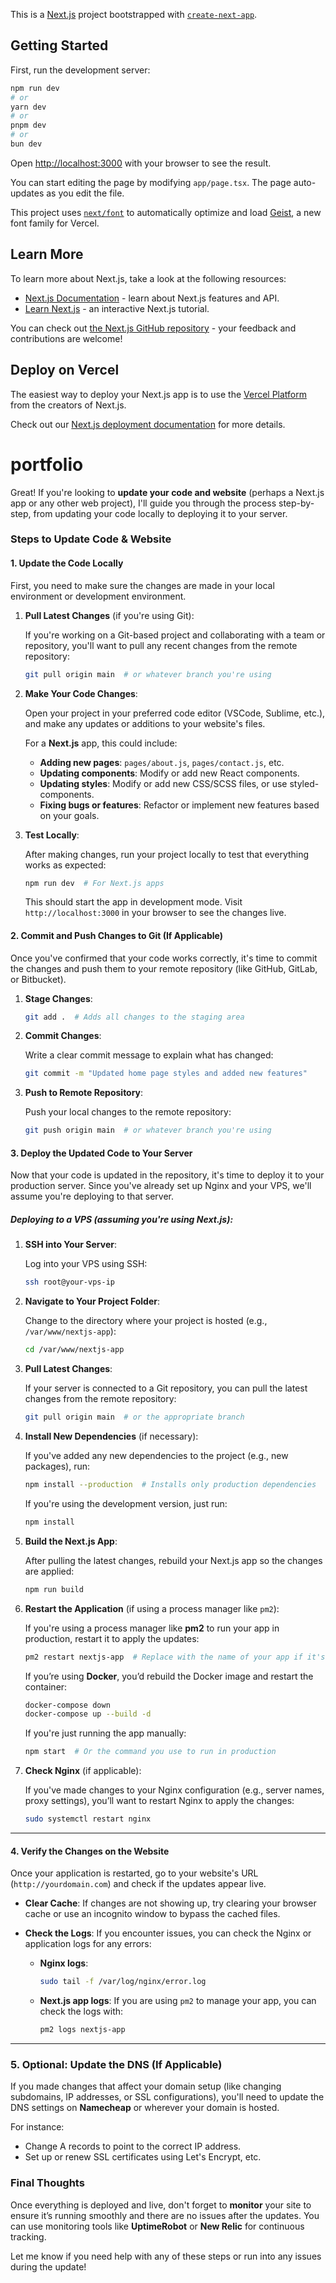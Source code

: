 This is a [Next.js](https://nextjs.org) project bootstrapped with [`create-next-app`](https://nextjs.org/docs/app/api-reference/cli/create-next-app).

## Getting Started

First, run the development server:

```bash
npm run dev
# or
yarn dev
# or
pnpm dev
# or
bun dev
```

Open [http://localhost:3000](http://localhost:3000) with your browser to see the result.

You can start editing the page by modifying `app/page.tsx`. The page auto-updates as you edit the file.

This project uses [`next/font`](https://nextjs.org/docs/app/building-your-application/optimizing/fonts) to automatically optimize and load [Geist](https://vercel.com/font), a new font family for Vercel.

## Learn More

To learn more about Next.js, take a look at the following resources:

- [Next.js Documentation](https://nextjs.org/docs) - learn about Next.js features and API.
- [Learn Next.js](https://nextjs.org/learn) - an interactive Next.js tutorial.

You can check out [the Next.js GitHub repository](https://github.com/vercel/next.js) - your feedback and contributions are welcome!

## Deploy on Vercel

The easiest way to deploy your Next.js app is to use the [Vercel Platform](https://vercel.com/new?utm_medium=default-template&filter=next.js&utm_source=create-next-app&utm_campaign=create-next-app-readme) from the creators of Next.js.

Check out our [Next.js deployment documentation](https://nextjs.org/docs/app/building-your-application/deploying) for more details.
# portfolio



Great! If you're looking to **update your code and website** (perhaps a Next.js app or any other web project), I'll guide you through the process step-by-step, from updating your code locally to deploying it to your server.

### Steps to Update Code & Website

#### 1. **Update the Code Locally**

First, you need to make sure the changes are made in your local environment or development environment.

1. **Pull Latest Changes** (if you're using Git):
   
   If you're working on a Git-based project and collaborating with a team or repository, you'll want to pull any recent changes from the remote repository:
   
   ```bash
   git pull origin main  # or whatever branch you're using
   ```

2. **Make Your Code Changes**:
   
   Open your project in your preferred code editor (VSCode, Sublime, etc.), and make any updates or additions to your website's files.

   For a **Next.js** app, this could include:
   - **Adding new pages**: `pages/about.js`, `pages/contact.js`, etc.
   - **Updating components**: Modify or add new React components.
   - **Updating styles**: Modify or add new CSS/SCSS files, or use styled-components.
   - **Fixing bugs or features**: Refactor or implement new features based on your goals.

3. **Test Locally**:
   
   After making changes, run your project locally to test that everything works as expected:
   
   ```bash
   npm run dev  # For Next.js apps
   ```
   
   This should start the app in development mode. Visit `http://localhost:3000` in your browser to see the changes live.

#### 2. **Commit and Push Changes to Git (If Applicable)**

Once you've confirmed that your code works correctly, it's time to commit the changes and push them to your remote repository (like GitHub, GitLab, or Bitbucket).

1. **Stage Changes**:
   
   ```bash
   git add .  # Adds all changes to the staging area
   ```

2. **Commit Changes**:
   
   Write a clear commit message to explain what has changed:
   
   ```bash
   git commit -m "Updated home page styles and added new features"
   ```

3. **Push to Remote Repository**:
   
   Push your local changes to the remote repository:
   
   ```bash
   git push origin main  # or whatever branch you're using
   ```

#### 3. **Deploy the Updated Code to Your Server**

Now that your code is updated in the repository, it's time to deploy it to your production server. Since you've already set up Nginx and your VPS, we'll assume you're deploying to that server.

##### **Deploying to a VPS** (assuming you're using Next.js):

1. **SSH into Your Server**:

   Log into your VPS using SSH:

   ```bash
   ssh root@your-vps-ip
   ```

2. **Navigate to Your Project Folder**:

   Change to the directory where your project is hosted (e.g., `/var/www/nextjs-app`):

   ```bash
   cd /var/www/nextjs-app
   ```

3. **Pull Latest Changes**:

   If your server is connected to a Git repository, you can pull the latest changes from the remote repository:

   ```bash
   git pull origin main  # or the appropriate branch
   ```

4. **Install New Dependencies** (if necessary):

   If you've added any new dependencies to the project (e.g., new packages), run:

   ```bash
   npm install --production  # Installs only production dependencies
   ```

   If you're using the development version, just run:

   ```bash
   npm install
   ```

5. **Build the Next.js App**:

   After pulling the latest changes, rebuild your Next.js app so the changes are applied:

   ```bash
   npm run build
   ```

6. **Restart the Application** (if using a process manager like `pm2`):

   If you're using a process manager like **pm2** to run your app in production, restart it to apply the updates:

   ```bash
   pm2 restart nextjs-app  # Replace with the name of your app if it's different
   ```

   If you’re using **Docker**, you’d rebuild the Docker image and restart the container:

   ```bash
   docker-compose down
   docker-compose up --build -d
   ```

   If you're just running the app manually:

   ```bash
   npm start  # Or the command you use to run in production
   ```

7. **Check Nginx** (if applicable):

   If you've made changes to your Nginx configuration (e.g., server names, proxy settings), you’ll want to restart Nginx to apply the changes:

   ```bash
   sudo systemctl restart nginx
   ```

---

#### 4. **Verify the Changes on the Website**

Once your application is restarted, go to your website's URL (`http://yourdomain.com`) and check if the updates appear live.

- **Clear Cache**: If changes are not showing up, try clearing your browser cache or use an incognito window to bypass the cached files.
- **Check the Logs**: If you encounter issues, you can check the Nginx or application logs for any errors:
  
  - **Nginx logs**:
    ```bash
    sudo tail -f /var/log/nginx/error.log
    ```
  
  - **Next.js app logs**:
    If you are using `pm2` to manage your app, you can check the logs with:
    ```bash
    pm2 logs nextjs-app
    ```

---

### 5. **Optional: Update the DNS (If Applicable)**

If you made changes that affect your domain setup (like changing subdomains, IP addresses, or SSL configurations), you'll need to update the DNS settings on **Namecheap** or wherever your domain is hosted.

For instance:
- Change A records to point to the correct IP address.
- Set up or renew SSL certificates using Let's Encrypt, etc.

### Final Thoughts

Once everything is deployed and live, don't forget to **monitor** your site to ensure it’s running smoothly and there are no issues after the updates. You can use monitoring tools like **UptimeRobot** or **New Relic** for continuous tracking.

Let me know if you need help with any of these steps or run into any issues during the update!
